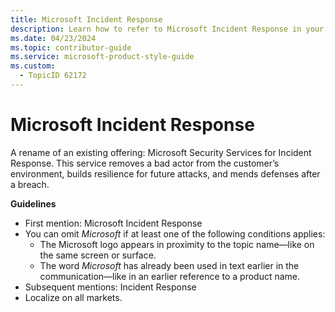 ```yaml
---
title: Microsoft Incident Response
description: Learn how to refer to Microsoft Incident Response in your content.
ms.date: 04/23/2024
ms.topic: contributor-guide
ms.service: microsoft-product-style-guide
ms.custom:
  - TopicID 62172
---
```



# Microsoft Incident Response

A rename of an existing offering: Microsoft Security Services for Incident Response. This service removes a bad actor from the customer’s environment, builds resilience for future attacks, and mends defenses after a breach.

**Guidelines**

- First mention: Microsoft Incident Response
- You can omit *Microsoft* if at least one of the following conditions applies:
  - The Microsoft logo appears in proximity to the topic name—like on the same screen or surface.
  - The word *Microsoft* has already been used in text earlier in the communication—like in an earlier reference to a product name.
- Subsequent mentions: Incident Response
- Localize on all markets.

